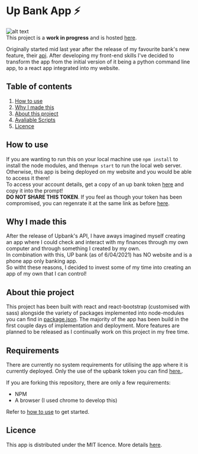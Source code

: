 # Up Bank App ⚡
![alt text](https://github.com/jnddao/upbank/blob/main/readme.jpg "Up bank app login page")  
This project is a **work in progress** and is hosted [here](http://upbank.johndao.dev).  
  
Originally started mid last year after the release of my favourite bank's new feature, their [api](https://developer.up.com.au/). After developing my front-end skills I've decided to transform the app from the initial version of it being a python command line app, to a react app integrated into my website.  


## Table of contents
<ol>
    <li> <a href="#How-to-use">How to use</a></li>
    <li> <a href="#Why-I-made-this">Why I made this</a> </li>
    <li> <a href="#about-this-project">About this project</a> </li>
    <li> <a href="#Requirements">Avaliable Scripts</a> </li>
    <li> <a href="#Licence">Licence</a> </li>
</ol>  
  
## How to use  
If you are wanting to run this on your local machine use `npm install` to install the node modules,  and then`npm start` to run the local web server.  
Otherwise, this app is being deployed on my website and you would be able to access it there!  
To access your account details, get a copy of an up bank token [here](https://api.up.com.au/getting_started) and copy it into the prompt!  
**DO NOT SHARE THIS TOKEN**. If you feel as though your token has been compromised, you can regenrate it at the same link as before [here](https://api.up.com.au/getting_started).
 

## Why I made this  
After the release of Upbank's API, I have aways imagined myself creating an app where I could check and interact with my finances through my own computer and through something I created by my own.  
In combination with this, UP bank (as of 6/04/2021) has NO website and is a phone app only banking app.  
So witht these reasons, I decided to invest some of my time into creating an app of my own that I can control!  
  
## About thie project  
This project has been built with react and react-bootstrap (customised with sass) alongside the variety of packages implemented into node-modules you can find in [package.json](https://github.com/jnddao/upbank/blob/main/package.json). The majority of the app has been build in the first couple days of implementation and deployment. More features are planned to be released as I continually work on this project in my free time.  
  
## Requirements  
There are currently no system requirements for utilising the app where it is currently deployed. Only the use of the upbank token you can find [here.](https://api.up.com.au/getting_started).  
  
If you are forking this repository, there are only a few requirements:  
<ul>
    <li>NPM</li>
    <li>A browser (I used chrome to develop this)</li>
</ul>  
  
Refer to [how to use](#how-to-use) to get started. 
  
## Licence  
This app is distributed under the MIT licence. More details [here](https://github.com/jnddao/upbank/blob/main/LICENSE).  
